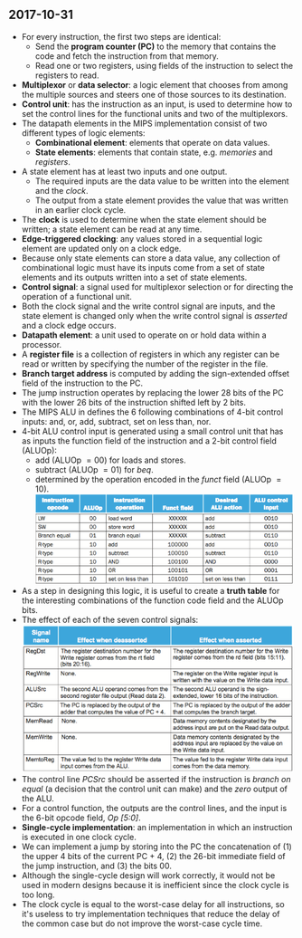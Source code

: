 ## 2017-10-31

- For every instruction, the first two steps are identical:
    - Send the __program counter (PC)__ to the memory that contains the code and fetch the instruction from that memory.
    - Read one or two registers, using fields of the instruction to select the registers to read.
- __Multiplexor__ or __data selector__: a logic element that chooses from among the multiple sources and steers one of those sources to its destination.
- __Control unit__: has the instruction as an input, is used to determine how to set the control lines for the functional units and two of the multiplexors.
- The datapath elements in the MIPS implementation consist of two different types of logic elements:
    - __Combinational element__: elements that operate on data values.
    - __State elements__: elements that contain state, e.g. _memories_ and _registers_.
- A state element has at least two inputs and one output.
    - The required inputs are the data value to be written into the element and the _clock_.
    - The output from a state element provides the value that was written in an earlier clock cycle.
- The __clock__ is used to determine when the state element should be written; a state element can be read at any time.
- __Edge-triggered clocking__: any values stored in a sequential logic element are updated only on a clock edge.
- Because only state elements can store a data value, any collection of combinational logic must have its inputs come from a set of state elements and its outputs written into a set of state elements.
- __Control signal__: a signal used for multiplexor selection or for directing the operation of a functional unit.
- Both the clock signal and the write control signal are inputs, and the state element is changed only when the write control signal is _asserted_ and a clock edge occurs.
- __Datapath element__: a unit used to operate on or hold data within a processor.
- A __register file__ is a collection of registers in which any register can be read or written by specifying the number of the register in the file.
- __Branch target address__ is computed by adding the sign-extended offset field of the instruction to the PC.
- The jump instruction operates by replacing the lower 28 bits of the PC with the lower 26 bits of the instruction shifted left by 2 bits.
- The MIPS ALU in defines the 6 following combinations of 4-bit control inputs: and, or, add, subtract, set on less than, nor.
- 4-bit ALU control input is generated using a small control unit that has as inputs the function field of the instruction and a 2-bit control field (ALUOp):
    - add (ALUOp $= 00$) for loads and stores.
    - subtract (ALUOp $= 01$) for _beq_.
    - determined by the operation encoded in the _funct_ field (ALUOp $= 10$).
![](https://github.com/b00401062/b00401062.github.io/raw/master/Computer/Computer%20Architecture/fig4-12.png)
- As a step in designing this logic, it is useful to create a __truth table__ for the interesting combinations of the function code field and the ALUOp bits.
- The effect of each of the seven control signals: ![](https://github.com/b00401062/b00401062.github.io/raw/master/Computer/Computer%20Architecture/fig4-16.png)
- The control line _PCSrc_ should be asserted if the instruction is _branch on equal_ (a decision that the control unit can make) and the _zero_ output of the ALU.
- For a control function, the outputs are the control lines, and the input is the 6-bit opcode field, _Op [5:0]_.
- __Single-cycle implementation__: an implementation in which an instruction is executed in one clock cycle.
- We can implement a jump by storing into the PC the concatenation of (1) the upper 4 bits of the current PC + 4, (2) the 26-bit immediate field of the jump instruction, and (3) the bits 00.
- Although the single-cycle design will work correctly, it would not be used in modern designs because it is inefficient since the clock cycle is too long.
- The clock cycle is equal to the worst-case delay for all instructions, so it's useless to try implementation techniques that reduce the delay of the common case but do not improve the worst-case cycle time.
